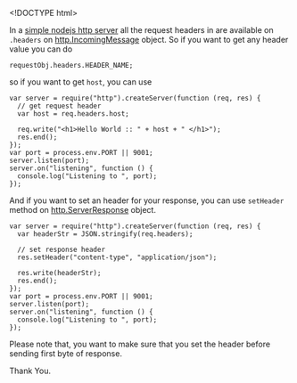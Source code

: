 &lt;!DOCTYPE html&gt;

In a [simple nodejs http server](/2015/08/nodejs-simple-http-server.html) all the request headers in are available on `.headers` on [http.IncomingMessage](https://nodejs.org/api/http.html#http_http_incomingmessage) object. So if you want to get any header value you can do

    requestObj.headers.HEADER_NAME;

so if you want to get `host`, you can use

    var server = require("http").createServer(function (req, res) {
      // get request header
      var host = req.headers.host;

      req.write("<h1>Hello World :: " + host + " </h1>");
      res.end();
    });
    var port = process.env.PORT || 9001;
    server.listen(port);
    server.on("listening", function () {
      console.log("Listening to ", port);
    });

And if you want to set an header for your response, you can use `setHeader` method on [http.ServerResponse](https://nodejs.org/api/http.html#http_class_http_serverresponse) object.

    var server = require("http").createServer(function (req, res) {
      var headerStr = JSON.stringify(req.headers);

      // set response header
      res.setHeader("content-type", "application/json");

      res.write(headerStr);
      res.end();
    });
    var port = process.env.PORT || 9001;
    server.listen(port);
    server.on("listening", function () {
      console.log("Listening to ", port);
    });

Please note that, you want to make sure that you set the header before sending first byte of response.

Thank You.
